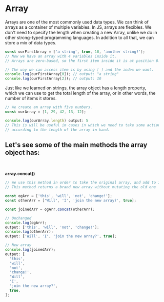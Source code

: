 # Array

Arrays are one of the most commonly used data types.
We can think of arrays as a container of multiple variables.
In JS, arrays are flexibles. We don't need to specify the length when creating a new Array, unlike we do in other strong-typed programming languages. In addition to all that, we can store a mix of data types.

```js
const ourFirstArray = ['a string', true, 10, 'another string!'];
// Now we have an array with 4 variables inside it.
// Arrays are zero-based, so the first item inside it is at position 0.

// The way we can access item is by using [ ] and the index we want.
console.log(ourFirstArray[0]); // output: "a string"
console.log(ourFirstArray[2]); // output: 10
```

Just like we learned on strings, the array object has a length property, which we can use to get the total length of the array, or in other words, the number of items it stores.

```js
// We create an array with five numbers.
const ourArray = [1, 29, 42, 13, 12];

console.log(ourArray.length) output: 5
// This is will be useful in cases in which we need to take some action
// according to the length of the array in hand.
```

## Let's see some of the main methods the array object has:

<br />

**array.concat()**

```js
// We use this method in order to take the original array, and add to it.
// This method returns a brand new array without mutating the old one

const ogArr = ['this', 'will', 'not', 'change!'];
const otherArr = ['Will', 'I', 'join the new array?', true];

const joinedArr = ogArr.concat(otherArr);

// Unchanged
console.log(ogArr);
output: ['this', 'will', 'not', 'change!'];
console.log(otherArr);
output: ['Will', 'I', 'join the new array?', true];

// New array
console.log(joinedArr);
output: [
  'this',
  'will',
  'not',
  'change!',
  'Will',
  'I',
  'join the new array?',
  true,
];
```

